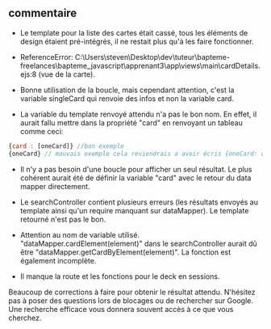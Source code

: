 
## commentaire
* Le template pour la liste des cartes était cassé, tous les éléments de design étaient pré-intégrés, il ne restait plus qu'à les faire fonctionner.

* ReferenceError: C:\Users\steven\Desktop\dev\tuteur\bapteme-freelances\bapteme_javascript\apprenant3\app\views\main\cardDetails.ejs:8 (vue de la carte).
 * Bonne utilisation de la boucle, mais cependant attention, c'est la variable singleCard qui renvoie des infos et non la variable card.
 * La variable du template renvoyé attendu n'a pas le bon nom. En effet, il aurait fallu mettre dans la propriété "card" en renvoyant un tableau comme ceci:
```js
{card : [oneCard]} //bon exemple
{oneCard} // mauvais exemple cela reviendrais a avoir écris {oneCard: oneCard}
```
 * Il n'y a pas besoin d'une boucle pour afficher un seul résultat. Le plus cohérent aurait été de définir la variable "card" avec le retour du data mapper directement.

* Le searchController contient plusieurs erreurs (les résultats envoyés au template ainsi qu'un require manquant sur dataMapper). Le template retourné n'est pas le bon.

* Attention au nom de variable utilisé. "dataMapper.cardElement(element)" dans le searchController aurait dû être "dataMapper.getCardByElement(element)". La fonction est également incomplète.

* Il manque la route et les fonctions pour le deck en sessions.

Beaucoup de corrections à faire pour obtenir le résultat attendu. N'hésitez pas à poser des questions lors de blocages ou de rechercher sur Google. Une recherche efficace vous donnera souvent accès à ce que vous cherchez.